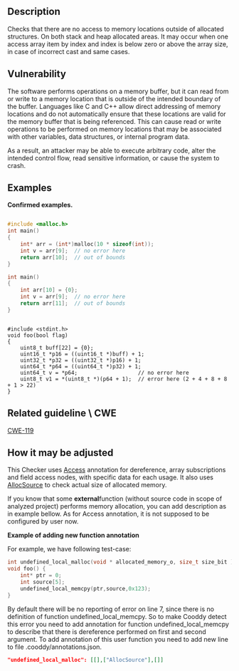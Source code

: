 ## Description
Checks that there are no access to memory locations outside of allocated structures. On both stack and heap allocated areas. It may occur when one access array item by index and index is below zero or above the array size,  in case of incorrect cast and same cases.

## Vulnerability
The software performs operations on a memory buffer, but it can read from or write to a memory location that is outside of the intended boundary of the buffer. Languages like C and C++ allow direct addressing of memory locations and do not automatically ensure that these locations are valid for the memory buffer that is being referenced. This can cause read or write operations to be performed on memory locations that may be associated with other variables, data structures, or internal program data.


As a result, an attacker may be able to execute arbitrary code, alter the intended control flow, read sensitive information, or cause the system to crash.

## Examples
**Confirmed examples.**




```cpp

#include <malloc.h>
int main()
{
    int* arr = (int*)malloc(10 * sizeof(int));
    int v = arr[9];  // no error here
    return arr[10];  // out of bounds
}
```




```cpp
int main()
{
    int arr[10] = {0};
    int v = arr[9];  // no error here
    return arr[11];  // out of bounds
}
```




```

#include <stdint.h>
void foo(bool flag)
{
    uint8_t buff[22] = {0};
    uint16_t *p16 = ((uint16_t *)buff) + 1;
    uint32_t *p32 = ((uint32_t *)p16) + 1;
    uint64_t *p64 = ((uint64_t *)p32) + 1;
    uint64_t v = *p64;                   // no error here
    uint8_t v1 = *(uint8_t *)(p64 + 1);  // error here (2 + 4 + 8 + 8 + 1 > 22)
}
```

## Related guideline \ CWE
[CWE-119](https://cwe.mitre.org/data/definitions/119.md)

## How it may be adjusted
This Checker uses [Access](Annotations.md) annotation for dereference, array subscriptions and field access nodes, with specific data for each usage. It also uses [AllocSource](Annotations.md) to check actual size of allocated memory. 


If you know that some **external**function (without source code in scope of analyzed project) performs memory allocation, you can add description as in example bellow. As for Access annotation, it is not supposed to be configured by user now.


 **Example of adding new function annotation**


For example, we have following test-case:




```cpp
int undefined_local_malloc(void * allocated_memory_o, size_t size_bit );
void foo() {
    int* ptr = 0;
    int source[5];
    undefined_local_memcpy(ptr,source,0x123);
}
```


By default there will be no reporting of error on line 7, since there is no definition of function undefined_local_memcpy. So to make Cooddy detect this error you need to add annotation for function undefined_local_memcpy to describe that there is dereference performed on first and second argument. To add annotation of this user function you need to add new line to file .cooddy/annotations.json.




```json
"undefined_local_malloc": [[],["AllocSource"],[]]
```
